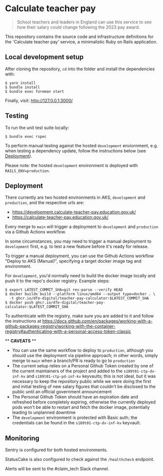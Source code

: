# Calculate teacher pay

> School teachers and leaders in England can use this service to see how their
  salary could change following the 2023 pay award.

This repository contains the source code and infrastructure definitions for the
'Calculate teacher pay' service, a minimalistic Ruby on Rails application.

## Local development setup

After cloning the repository, `cd` into the folder and install the dependencies with:

```
$ yarn install
$ bundle install
$ bundle exec foreman start
```

Finally, visit: http://127.0.0.1:3000/

## Testing

To run the unit test suite locally:

```
$ bundle exec rspec
```

To perform manual testing against the hosted `development` enviornment, e.g.
when testing a dependency update, follow the instructions below (see [Deployment](#deployment)).

Please note: the hosted `development` environment is deployed with
`RAILS_ENV=production`.

## Deployment

There currently are two hosted environments in AKS, `development` and
`production`, and the respective urls are:

- https://development.calculate-teacher-pay.education.gov.uk/
- https://calculate-teacher-pay.education.gov.uk/

Every merge to `main` will trigger a deployment to `development` and
`production` via a Github Actions workflow.

In some circumstances, you may need to trigger a manual deployment to
`development` first, e.g. to test a new feature before it's ready for release.

To trigger a manual deployment, you can use the Github Actions workflow
"Deploy to AKS (Manual)", specifying a target docker image tag and environment.

For `development`, you'd normally need to build the docker image locally and
push it to the repo's docker registry. Example steps:

```
$ export LATEST_COMMIT_SHA=git rev-parse --verify HEAD
$ docker buildx build --platform linux/amd64 --output type=docker . \
  -t ghcr.io/dfe-digital/teacher-pay-calculator:$LATEST_COMMIT_SHA
$ docker push ghcr.io/dfe-digital/teacher-pay-calculator:$LATEST_COMMIT_SHA
```

To authenticate with the registry, make sure you are added to it and
follow the instructions at https://docs.github.com/en/packages/working-with-a-github-packages-registry/working-with-the-container-registry#authenticating-with-a-personal-access-token-classic

** **CAVEATS** **

* You can use the same workflow to deploy to `production`, although you should
  use the deployment via pipeline approach; in other words, simply merge to
  `main` when a branch/PR is ready to go to `production`
* The current setup relies on a Personal Github Token created by one of the
  current maintainers of the project and added to the `s189t01-ctp-dv-inf-kv`
  and `s189t01-ctp-pd-inf-kv` keyvaults; this is not ideal, but it was necessary
  to keep the repository public while we were doing the first and initial
  testing of new salary figures that couldn't be disclosed to the public until
  an official government announcement
* The Personal Github Token should have an expiration date and refreshed before
  completely expiring, otherwise the currently deployed pods won't be able to
  restart and fetch the docker image, potentially leading to unplanned downtime
* The `development` environment is protected with Basic auth; the credentials
  can be found in the `s189t01-ctp-dv-inf-kv` keyvault.

## Monitoring

Sentry is configured for both hosted environments.

StatusCake is also configured to check against the `/healthcheck` endpoint.

Alerts will be sent to the #claim_tech Slack channel.
